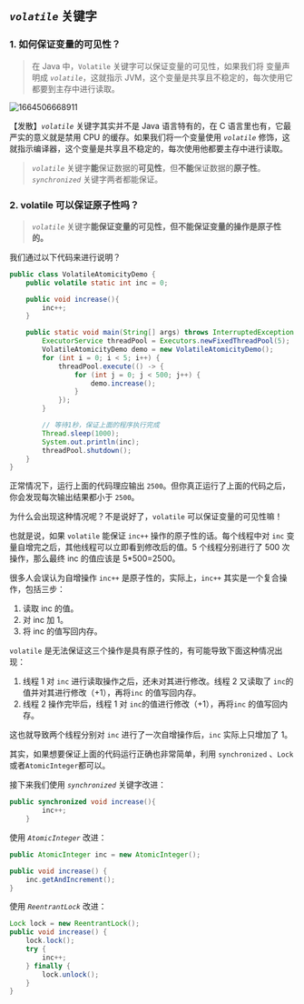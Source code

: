 ## *`volatile`* 关键字

### 1. 如何保证变量的可见性？

> 在 Java 中，`Volatile` 关键字可以保证变量的可见性，如果我们将 变量声明成 *`volatile`*，这就指示 JVM，这个变量是共享且不稳定的，每次使用它都要到主存中进行读取。



![1664506668911](D:\OpenCode\mwiki-main\002-并发\1664506668911.png)

【发散】*`volatile`* 关键字其实并不是 Java 语言特有的，在 C 语言里也有，它最严实的意义就是禁用 CPU 的缓存。如果我们将一个变量使用 *`volatile`* 修饰，这就指示编译器，这个变量是共享且不稳定的，每次使用他都要主存中进行读取。

> *`volatile`* 关键字**能**保证数据的**可见性**，但**不能**保证数据的**原子性**。*`synchronized`* 关键字两者都能保证。

### 2. volatile 可以保证原子性吗？

> *`volatile`* 关键字**能保证变量的可见性，但不能保证变量的操作是原子性的。**

我们通过以下代码来进行说明？

```java
public class VolatileAtomicityDemo {
    public volatile static int inc = 0;

    public void increase(){
        inc++;
    }

    public static void main(String[] args) throws InterruptedException {
        ExecutorService threadPool = Executors.newFixedThreadPool(5);
        VolatileAtomicityDemo demo = new VolatileAtomicityDemo();
        for (int i = 0; i < 5; i++) {
            threadPool.execute(() -> {
                for (int j = 0; j < 500; j++) {
                    demo.increase();
                }
            });
        }

        // 等待1秒，保证上面的程序执行完成
        Thread.sleep(1000);
        System.out.println(inc);
        threadPool.shutdown();
    }
}
```

正常情况下，运行上面的代码理应输出 `2500`。但你真正运行了上面的代码之后，你会发现每次输出结果都小于 `2500`。

为什么会出现这种情况呢？不是说好了，`volatile` 可以保证变量的可见性嘛！

也就是说，如果 `volatile` 能保证 `inc++` 操作的原子性的话。每个线程中对 `inc` 变量自增完之后，其他线程可以立即看到修改后的值。5 个线程分别进行了 500 次操作，那么最终 inc 的值应该是 5*500=2500。

很多人会误认为自增操作 `inc++` 是原子性的，实际上，`inc++` 其实是一个复合操作，包括三步：

1. 读取 inc 的值。
2. 对 inc 加 1。
3. 将 inc 的值写回内存。

`volatile` 是无法保证这三个操作是具有原子性的，有可能导致下面这种情况出现：

1. 线程 1 对 `inc` 进行读取操作之后，还未对其进行修改。线程 2 又读取了 `inc`的值并对其进行修改（+1），再将`inc` 的值写回内存。
2. 线程 2 操作完毕后，线程 1 对 `inc`的值进行修改（+1），再将`inc` 的值写回内存。

这也就导致两个线程分别对 `inc` 进行了一次自增操作后，`inc` 实际上只增加了 1。

其实，如果想要保证上面的代码运行正确也非常简单，利用 `synchronized` 、`Lock`或者`AtomicInteger`都可以。

接下来我们使用 *`synchronized`* 关键字改进：

```java
public synchronized void increase(){
        inc++;
    }
```

使用 *`AtomicInteger`* 改进：

```java
public AtomicInteger inc = new AtomicInteger();

public void increase() {
    inc.getAndIncrement();
}
```

使用 *`ReentrantLock`* 改进：

```java
Lock lock = new ReentrantLock();
public void increase() {
    lock.lock();
    try {
        inc++;
    } finally {
        lock.unlock();
    }
}
```






